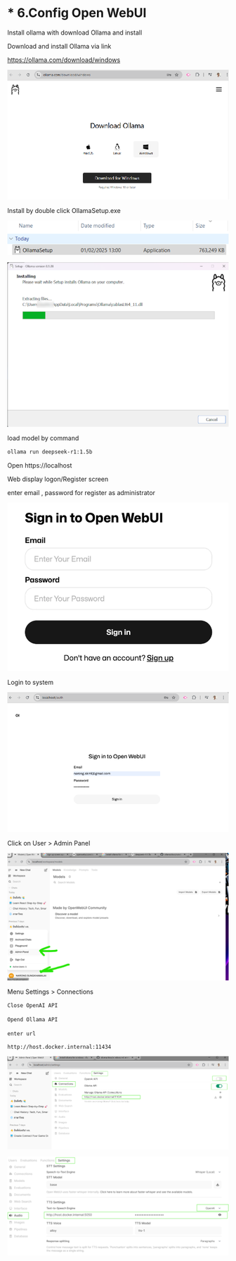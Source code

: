 # * 6.Config Open WebUI

Install ollama with download Ollama and install

Download and install Ollama via link

https://ollama.com/download/windows

![1738417226347](image/6.signup_config_open_webui/1738417226347.png)

Install by double click OllamaSetup.exe

![1738417327699](image/6.signup_config_open_webui/1738417327699.png)

![1738417260404](image/6.signup_config_open_webui/1738417260404.png)

load model by command

```bash
ollama run deepseek-r1:1.5b
```

Open https://localhost

Web display logon/Register screen

enter  email , password for register  as administrator

![1738417140249](image/6.signup_config_open_webui/1738417140249.png)

Login to system

![1738417554917](image/6.signup_config_open_webui/1738417554917.png)

Click on User  > Admin Panel

![1738417667122](image/6.signup_config_open_webui/1738417667122.png)

Menu Settings > Connections

    Close OpenAI API

    Opend Ollama API

    enter url

```
http://host.docker.internal:11434
```

![1738417840960](image/6.signup_config_open_webui/1738417840960.png)

![1738417912003](image/6.signup_config_open_webui/1738417912003.png)
